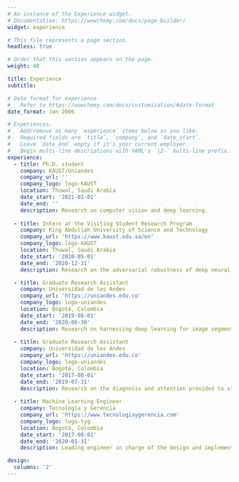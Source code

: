 ```yaml
---
# An instance of the Experience widget.
# Documentation: https://wowchemy.com/docs/page-builder/
widget: experience

# This file represents a page section.
headless: true

# Order that this section appears on the page.
weight: 40

title: Experience
subtitle:

# Date format for experience
#   Refer to https://wowchemy.com/docs/customization/#date-format
date_format: Jan 2006

# Experiences.
#   Add/remove as many `experience` items below as you like.
#   Required fields are `title`, `company`, and `date_start`.
#   Leave `date_end` empty if it's your current employer.
#   Begin multi-line descriptions with YAML's `|2-` multi-line prefix.
experience:
  - title: Ph.D. student
    company: KAUST/Uniandes
    company_url: ''
    company_logo: logo-KAUST
    location: Thuwal, Saudi Arabia
    date_start: '2021-01-01'
    date_end: ''
    description: Research on computer vision and deep learning.
    
  - title: Intern at the Visiting Student Research Program
    company: King Abdullah University of Science and Technology
    company_url: 'https://www.kaust.edu.sa/en'
    company_logo: logo-KAUST
    location: Thuwal, Saudi Arabia
    date_start: '2020-05-01'
    date_end: '2020-12-31'
    description: Research on the adversarial robustness of deep neural networks. Supervised by Professor Bernard Ghanem.

  - title: Graduate Research Assistant
    company: Universidad de los Andes
    company_url: 'https://uniandes.edu.co'
    company_logo: logo-uniandes
    location: Bogotá, Colombia
    date_start: '2019-08-01'
    date_end: '2020-06-30'
    description: Research on harnessing deep learning for image segmentation based on natural language, and adversarial robustness. Supervised by Professor Pablo Arbeláez.
        
  - title: Graduate Research Assistant
    company: Universidad de los Andes
    company_url: 'https://uniandes.edu.co'
    company_logo: logo-uniandes
    location: Bogotá, Colombia
    date_start: '2017-08-01'
    date_end: '2019-07-31'
    description: Research on the diagnosis and attention provided to strokes in Colombia, sponsored by a Colciencias’ grant. Worked on data handling and web development. Supervised by Professor Antonio Salazar.
    
  - title: Machine Learning Engineer
    company: Tecnología y Gerencia
    company_url: 'https://www.tecnologiaygerencia.com'
    company_logo: logo-tyg
    location: Bogotá, Colombia
    date_start: '2017-08-01'
    date_end: '2020-01-31'
    description: Leading engineer in charge of the design and implementation of a machine learning system for one of Colombia’s largest banks.

design:
  columns: '2'
---
```

